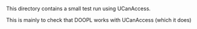 This directory contains a small test run using UCanAccess.

This is mainly to check that DOOPL works with UCanAccess (which it does)